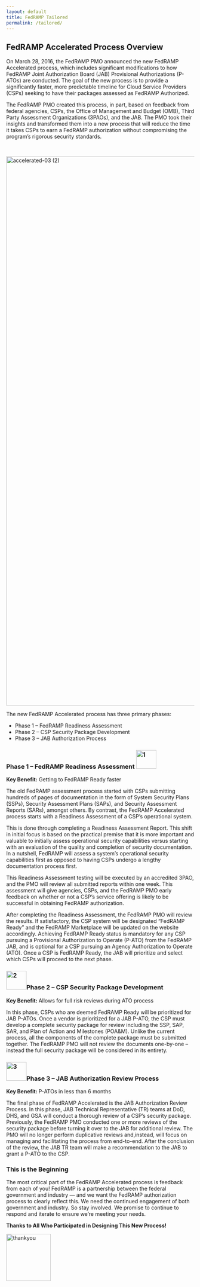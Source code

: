 ```yaml
---
layout: default
title: FedRAMP Tailored
permalink: /tailored/
---
```


<h2><b>FedRAMP Accelerated Process Overview</b></h2>
<p><span style="font-weight: 400">On March 28, 2016, the FedRAMP PMO announced the new FedRAMP Accelerated process, which includes significant modifications to how FedRAMP Joint Authorization Board (JAB) Provisional Authorizations (P-ATOs) are conducted. The goal of the new process is to provide a significantly faster, more predictable timeline for Cloud Service Providers (CSPs) seeking to have their packages assessed as FedRAMP Authorized.</span></p>
<p><span style="font-weight: 400">The FedRAMP PMO created this process, in part, based on feedback from federal agencies, CSPs, the Office of Management and Budget (OMB), Third Party Assessment Organizations (3PAOs), and the JAB. The PMO took their insights and transformed them into a new process that will reduce the time it takes CSPs to earn a FedRAMP authorization without compromising the program’s rigorous security standards.</span></p>
<p>&nbsp;</p>
<p><img class="alignnone size-full wp-image-52051" src="https://www.fedramp.gov/files/2016/04/accelerated-03-2.jpg" alt="accelerated-03 (2)" width="2293" height="1470" srcset="https://www.fedramp.gov/files/2016/04/accelerated-03-2.jpg 2293w, https://www.fedramp.gov/files/2016/04/accelerated-03-2-300x192.jpg 300w, https://www.fedramp.gov/files/2016/04/accelerated-03-2-768x492.jpg 768w, https://www.fedramp.gov/files/2016/04/accelerated-03-2-1024x656.jpg 1024w" sizes="(max-width: 2293px) 100vw, 2293px" /></p>
<p><span style="font-weight: 400">The new FedRAMP Accelerated process has three primary phases:</span></p>
<ul>
<li style="font-weight: 400"><span style="font-weight: 400">Phase 1 &#8211; FedRAMP Readiness Assessment</span></li>
<li style="font-weight: 400"><span style="font-weight: 400">Phase 2 &#8211; CSP Security Package Development</span></li>
<li style="font-weight: 400"><span style="font-weight: 400">Phase 3 &#8211; JAB Authorization Process </span></li>
</ul>
<h3><b>Phase 1 &#8211; FedRAMP Readiness Assessment</b><b>  <img class="size-full wp-image-52081 alignleft" src="https://www.fedramp.gov/files/2016/04/1.gif" alt="1" width="54" height="50" /></b></h3>
<p><b>Key Benefit</b><b>:</b><span style="font-weight: 400"> Getting to FedRAMP Ready faster</span></p>
<p><span style="font-weight: 400">The old FedRAMP assessment process started with CSPs submitting hundreds of pages of documentation in the form of System Security Plans (SSPs), Security Assessment Plans (SAPs), and Security Assessment Reports (SARs), amongst others.  By contrast, the FedRAMP Accelerated process starts with a Readiness Assessment of a CSP’s operational system.  </span></p>
<p><span style="font-weight: 400">This is done through completing a Readiness Assessment Report. This shift in initial focus is based on the practical premise that it is more important and valuable to initially assess operational security capabilities versus starting with an evaluation of the quality and completion of security documentation. In a nutshell, FedRAMP will assess a system’s operational security capabilities first as opposed to having CSPs undergo a lengthy documentation process first.</span></p>
<p><span style="font-weight: 400">This Readiness Assessment testing will be executed by an accredited 3PAO, and the PMO will review all submitted reports within one week.  This assessment will give agencies, CSPs, and the FedRAMP PMO early feedback on whether or not a CSP’s service offering is likely to be successful in obtaining FedRAMP authorization. </span></p>
<p><span style="font-weight: 400">After completing the Readiness Assessment, the FedRAMP PMO will review the results.  If satisfactory, the CSP system will be designated “FedRAMP Ready” and the FedRAMP Marketplace will be updated on the website accordingly.  Achieving FedRAMP Ready status is mandatory for any CSP pursuing a Provisional Authorization to Operate (P-ATO) from the FedRAMP JAB, and is optional for a CSP pursuing an Agency Authorization to Operate (ATO). Once a CSP is FedRAMP Ready, the JAB will prioritize and select which CSPs will proceed to the next phase.  </span></p>
<h3><img class="size-full wp-image-52071 alignleft" src="https://www.fedramp.gov/files/2016/04/2.gif" alt="2" width="54" height="50" /><b>Phase 2 &#8211; CSP Security Package Development</b></h3>
<p><b>Key Benefit</b><b>: </b><span style="font-weight: 400">Allows for full risk reviews during ATO process</span></p>
<p><span style="font-weight: 400">In this phase, CSPs who are deemed FedRAMP Ready will be prioritized for JAB P-ATOs. Once a vendor is prioritized for a JAB P-ATO, the CSP must develop a complete security package for review including the SSP, SAP, SAR, and Plan of Action and Milestones (POA&amp;M).  Unlike the current process, all the components of the complete package must be submitted together.  The FedRAMP PMO will not review the documents one-by-one &#8211; instead the full security package will be considered in its entirety.</span></p>
<h3><img class="size-full wp-image-52061 alignleft" src="https://www.fedramp.gov/files/2016/04/3.gif" alt="3" width="54" height="50" /><b>Phase 3 &#8211; JAB Authorization Review Process</b></h3>
<p><b>Key Benefit</b><b>: </b><span style="font-weight: 400">P-ATOs in less than 6 months</span></p>
<p><span style="font-weight: 400">The final phase of FedRAMP Accelerated is the JAB Authorization Review Process.   In this phase, JAB Technical Representative (TR) teams at DoD, DHS, and GSA will conduct a thorough review of a CSP’s security package.  Previously, the FedRAMP PMO conducted one or more reviews of the security package before turning it over to the JAB for additional review. The PMO will no longer perform duplicative reviews and,instead, will focus on managing and facilitating the process from end-to-end.  After the conclusion of the review, the JAB TR team will make a recommendation to the JAB to grant a P-ATO to the CSP.</span></p>
<h3><b>This is the Beginning</b></h3>
<p><span style="font-weight: 400">The most critical part of the FedRAMP Accelerated process is feedback from each of you! </span><span style="font-weight: 400">FedRAMP is a partnership between the federal government and industry — and we want the FedRAMP authorization process to clearly reflect this. We need the continued engagement of both government and industry. So stay involved. We promise to continue to respond and iterate to ensure we’re meeting your needs.</span></p>
<p><b>Thanks to All Who Participated in Designing This New Process! </b></p>
<p><img class="size-full wp-image-46801 aligncenter" src="https://www.fedramp.gov/files/2016/04/thankyou.png" alt="thankyou" width="119" height="126" /></p>

